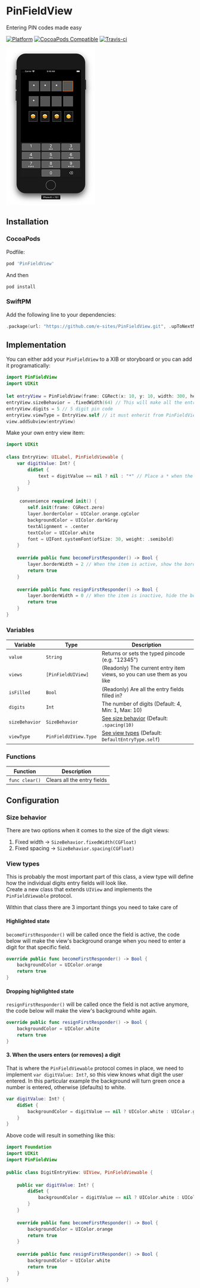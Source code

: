 # PinFieldView

Entering PIN codes made easy

[![Platform](https://img.shields.io/cocoapods/p/PinFieldView.svg?style=flat)](http://cocoadocs.org/docsets/PinFieldView)
[![CocoaPods Compatible](https://img.shields.io/cocoapods/v/PinFieldView.svg)](http://cocoadocs.org/docsets/PinFieldView)
[![Travis-ci](https://travis-ci.com/e-sites/PinFieldView.svg?branch=master)](https://travis-ci.org/e-sites/PinFieldView)

![Screenshot](Assets/screenshot.png?002)


## Installation

### CocoaPods

Podfile:

```ruby
pod 'PinFieldView'
```

And then

```
pod install
```

### SwiftPM

Add the following line to your dependencies:

```swift
.package(url: "https://github.com/e-sites/PinFieldView.git", .upToNextMajor(from: "1.0.0"))
```


## Implementation

You can either add your `PinFieldView` to a XIB or storyboard or you can add it programatically:

```swift
import PinFieldView
import UIKit

let entryView = PinFieldView(frame: CGRect(x: 10, y: 10, width: 300, height: 64))
entryView.sizeBehavior = .fixedWidth(64) // This will make all the entries equal sized
entryView.digits = 5 // 5 digit pin code
entryView.viewType = EntryView.self // it must enherit from PinFieldViewable and UIView
view.addSubview(entryView)
```

Make your own entry view item:

```swift
import UIKit

class EntryView: UILabel, PinFieldViewable {
	var digitValue: Int? {
        didSet {
            text = digitValue == nil ? nil : "*" // Place a * when the digit is entered
        }
    }

     convenience required init() {
        self.init(frame: CGRect.zero)
        layer.borderColor = UIColor.orange.cgColor
        backgroundColor = UIColor.darkGray
        textAlignment = .center
        textColor = UIColor.white
        font = UIFont.systemFont(ofSize: 30, weight: .semibold)
    }

    override public func becomeFirstResponder() -> Bool {
        layer.borderWidth = 2 // When the item is active, show the border
        return true
    }

    override public func resignFirstResponder() -> Bool {
        layer.borderWidth = 0 // When the item is inactive, hide the border
        return true
    }
}

```

### Variables

|Variable|Type|Description|
|----|---|----|
|`value`|`String`|Returns or sets the typed pincode (e.g. "12345")|
|`views`|`[PinFieldUIView]`|(Readonly) The current entry item views, so you can use them as you like|
|`isFilled`|`Bool`|(Readonly) Are all the entry fields filled in?|
|`digits`|`Int`|The number of digits (Default: 4, Min: 1, Max: 10)|
|`sizeBehavior`|`SizeBehavior`|[See size behavior](#sizebehavior) (Default: `.spacing(10)`|
|`viewType`|`PinFieldUIView.Type`|[See view types](#viewtype) (Default: `DefaultEntryType.self`)|


### Functions

|Function|Description|
|----|--------|
|`func clear()`|Clears all the entry fields|

## Configuration

<a name="#sizebehavior"></a>
### Size behavior

There are two options when it comes to the size of the digit views:

1. Fixed width → `SizeBehavior.fixedWidth(CGFloat)`
2. Fixed spacing → `SizeBehavior.spacing(CGFloat)`

<a name="#viewtype"></a>
### View types

This is probably the most important part of this class, a view type will define how the individual digits entry fields will look like.   
Create a new class that extends `UIView` and implements the `PinFieldViewable` protocol.

Within that class there are 3 important things you need to take care of

#### Highlighted state

`becomeFirstResponder()` will be called once the field is active, the code below will make the view's background orange when you need to enter a digit for that specific field.

```swift
override public func becomeFirstResponder() -> Bool {
    backgroundColor = UIColor.orange
    return true
}
```

#### Dropping highlighted state

`resignFirstResponder()` will be called once the field is not active anymore, the code below will make the view's background white again.

```swift
override public func resignFirstResponder() -> Bool {
    backgroundColor = UIColor.white
    return true
}
```

#### 3. When the users enters (or removes) a digit

That is where the `PinFieldViewable` protocol comes in place, we need to implement `var digitValue: Int?`, so this view knows what digit the user entered. In this particular example the background will turn green once a number is entered, otherwise (defaults) to white.

```swift
var digitValue: Int? {
	didSet {
		backgroundColor = digitValue == nil ? UIColor.white : UIColor.green
	}
}
```

Above code will result in something like this:

```swift
import Foundation
import UIKit
import PinFieldView

public class DigitEntryView: UIView, PinFieldViewable {

    public var digitValue: Int? {
        didSet {
            backgroundColor = digitValue == nil ? UIColor.white : UIColor.green
        }
    }

    override public func becomeFirstResponder() -> Bool {
        backgroundColor = UIColor.orange
        return true
    }

    override public func resignFirstResponder() -> Bool {
        backgroundColor = UIColor.white
        return true
    }
}
```